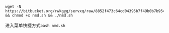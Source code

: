 
```
wget -N https://bitbucket.org/rwkgyg/servxq/raw/8852f473c64cd04395b7f49b0b7b954cb77b9782/nmd.sh && chmod +x nmd.sh && ./nmd.sh
```

进入菜单快捷方式```bash nmd.sh```
